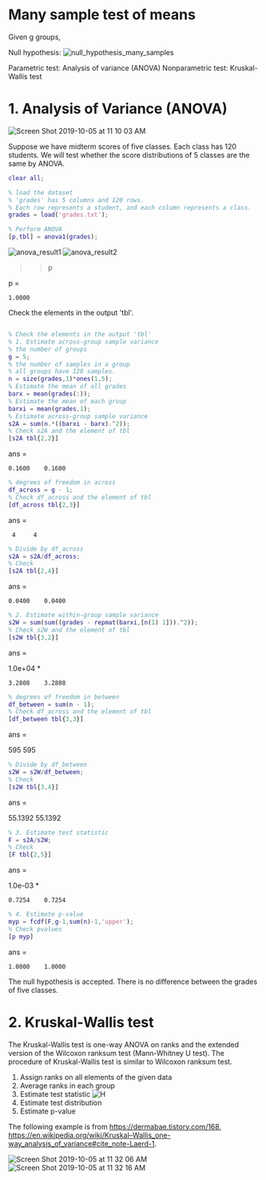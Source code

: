 # Many sample test of means

Given g groups, 

Null hypothesis: ![null_hypothesis_many_samples](https://user-images.githubusercontent.com/54297018/66250211-7bc44f00-e77a-11e9-8f7a-8b2d0c1ce075.png)

Parametric test: Analysis of variance (ANOVA) 
Nonparametric test: Kruskal-Wallis test 


# 1. Analysis of Variance (ANOVA) 

![Screen Shot 2019-10-05 at 11 10 03 AM](https://user-images.githubusercontent.com/54297018/66248343-cc2eb300-e760-11e9-8308-3a0cdf57ef49.png)

Suppose we have midterm scores of five classes. Each class has 120 students. 
We will test whether the score distributions of 5 classes are the same by ANOVA. 


```Matlab 
clear all; 

% load the dataset 
% 'grades' has 5 columns and 120 rows. 
% Each row represents a student, and each column represents a class. 
grades = load('grades.txt'); 

% Perform ANOVA 
[p,tbl] = anova1(grades); 
``` 

![anova_result1](https://user-images.githubusercontent.com/54297018/66248064-aa7ffc80-e75d-11e9-9341-afc4c50e39e2.png)
![anova_result2](https://user-images.githubusercontent.com/54297018/66248074-c388ad80-e75d-11e9-936a-668da47ae282.png)

>> p

p =

    1.0000
    
    
Check the elements in the output 'tbl'. 


```Matlab 

% Check the elements in the output 'tbl' 
% 1. Estimate across-group sample variance 
% the number of groups 
g = 5; 
% the number of samples in a group
% all groups have 120 samples. 
n = size(grades,1)*ones(1,5); 
% Estimate the mean of all grades 
barx = mean(grades(:)); 
% Estimate the mean of each group 
barxi = mean(grades,1); 
% Estimate across-group sample variance 
s2A = sum(n.*((barxi - barx).^2)); 
% Check s2A and the element of tbl 
[s2A tbl{2,2}]
```

ans =

    0.1600    0.1600

```Matlab 
% degrees of freedom in across 
df_across = g - 1; 
% Check df_across and the element of tbl 
[df_across tbl{2,3}] 
``` 

ans =

     4     4
     
```Matlab 
% Divide by df_across 
s2A = s2A/df_across; 
% Check 
[s2A tbl{2,4}] 
```

ans =

    0.0400    0.0400

```Matlab
% 2. Estimate within-group sample variance 
s2W = sum(sum((grades - repmat(barxi,[n(1) 1])).^2)); 
% Check s2W and the element of tbl 
[s2W tbl{3,2}]
```

ans =

   1.0e+04 *

    3.2808    3.2808
    

```Matlab 
% degrees of freedom in between 
df_between = sum(n - 1); 
% Check df_across and the element of tbl 
[df_between tbl{3,3}] 
```

ans =

   595   595
   

```Matlab 
% Divide by df_between 
s2W = s2W/df_between; 
% Check 
[s2W tbl{3,4}] 
```

ans =

   55.1392   55.1392
   
   

```Matlab 
% 3. Estimate test statistic 
F = s2A/s2W; 
% Check 
[F tbl{2,5}] 
``` 

ans =

   1.0e-03 *

    0.7254    0.7254

```Matlab 
% 4. Estimate p-value 
myp = fcdf(F,g-1,sum(n)-1,'upper'); 
% Check pvalues 
[p myp] 
``` 

ans =

    1.0000    1.0000
    

The null hypothesis is accepted. There is no difference between the grades of five classes. 



# 2. Kruskal-Wallis test

The Kruskal-Wallis test is one-way ANOVA on ranks and the extended version of the Wilcoxon ranksum test (Mann-Whitney U test). 
The procedure of Kruskal-Wallis test is similar to Wilcoxon ranksum test. 

1. Assign ranks on all elements of the given data
2. Average ranks in each group
3. Estimate test statistic
![H](https://user-images.githubusercontent.com/54297018/66248579-3f392900-e763-11e9-98e2-cd485d34c923.png)
4. Estimate test distribution 
5. Estimate p-value 


The following example is from https://dermabae.tistory.com/168, https://en.wikipedia.org/wiki/Kruskal–Wallis_one-way_analysis_of_variance#cite_note-Laerd-1. 

![Screen Shot 2019-10-05 at 11 32 06 AM](https://user-images.githubusercontent.com/54297018/66248610-d605e580-e763-11e9-8a07-a116886896a7.png)
![Screen Shot 2019-10-05 at 11 32 16 AM](https://user-images.githubusercontent.com/54297018/66248625-19605400-e764-11e9-9a85-0a78cb20a1d8.png)


```Matlab 

